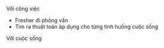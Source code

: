 Với công việc
- Fresher đi phỏng vấn
- Tìm ra thuật toán áp dụng cho từng tình huống cuộc sống


Với cuộc sống